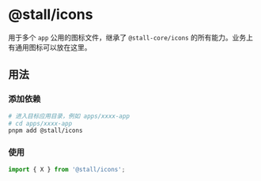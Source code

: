 # @stall/icons

用于多个 `app` 公用的图标文件，继承了 `@stall-core/icons` 的所有能力。业务上有通用图标可以放在这里。

## 用法

### 添加依赖

```bash
# 进入目标应用目录，例如 apps/xxxx-app
# cd apps/xxxx-app
pnpm add @stall/icons
```

### 使用

```ts
import { X } from '@stall/icons';
```
